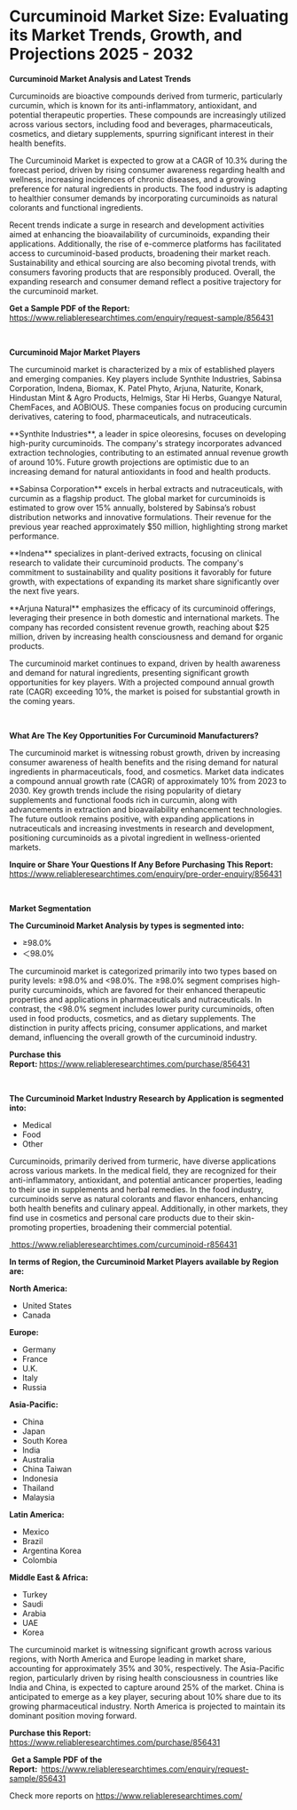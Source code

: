 <p><h1>Curcuminoid Market Size: Evaluating its Market Trends, Growth, and Projections 2025 - 2032</h1></p><p><strong>Curcuminoid Market Analysis and Latest Trends</strong></p>
<p><p>Curcuminoids are bioactive compounds derived from turmeric, particularly curcumin, which is known for its anti-inflammatory, antioxidant, and potential therapeutic properties. These compounds are increasingly utilized across various sectors, including food and beverages, pharmaceuticals, cosmetics, and dietary supplements, spurring significant interest in their health benefits.</p><p>The Curcuminoid Market is expected to grow at a CAGR of 10.3% during the forecast period, driven by rising consumer awareness regarding health and wellness, increasing incidences of chronic diseases, and a growing preference for natural ingredients in products. The food industry is adapting to healthier consumer demands by incorporating curcuminoids as natural colorants and functional ingredients.</p><p>Recent trends indicate a surge in research and development activities aimed at enhancing the bioavailability of curcuminoids, expanding their applications. Additionally, the rise of e-commerce platforms has facilitated access to curcuminoid-based products, broadening their market reach. Sustainability and ethical sourcing are also becoming pivotal trends, with consumers favoring products that are responsibly produced. Overall, the expanding research and consumer demand reflect a positive trajectory for the curcuminoid market.</p></p>
<p><strong>Get a Sample PDF of the Report:&nbsp;</strong> <a href="https://www.reliableresearchtimes.com/enquiry/request-sample/856431?utm_campaign=2643&utm_medium=2&utm_source=Github&utm_content=ia&utm_term=08032025&utm_id=curcuminoid">https://www.reliableresearchtimes.com/enquiry/request-sample/856431</a></p>
<p>&nbsp;</p>
<p><strong>Curcuminoid Major Market Players</strong></p>
<p><p>The curcuminoid market is characterized by a mix of established players and emerging companies. Key players include Synthite Industries, Sabinsa Corporation, Indena, Biomax, K. Patel Phyto, Arjuna, Naturite, Konark, Hindustan Mint & Agro Products, Helmigs, Star Hi Herbs, Guangye Natural, ChemFaces, and AOBIOUS. These companies focus on producing curcumin derivatives, catering to food, pharmaceuticals, and nutraceuticals.</p><p>**Synthite Industries**, a leader in spice oleoresins, focuses on developing high-purity curcuminoids. The company's strategy incorporates advanced extraction technologies, contributing to an estimated annual revenue growth of around 10%. Future growth projections are optimistic due to an increasing demand for natural antioxidants in food and health products.</p><p>**Sabinsa Corporation** excels in herbal extracts and nutraceuticals, with curcumin as a flagship product. The global market for curcuminoids is estimated to grow over 15% annually, bolstered by Sabinsa’s robust distribution networks and innovative formulations. Their revenue for the previous year reached approximately $50 million, highlighting strong market performance.</p><p>**Indena** specializes in plant-derived extracts, focusing on clinical research to validate their curcuminoid products. The company's commitment to sustainability and quality positions it favorably for future growth, with expectations of expanding its market share significantly over the next five years.</p><p>**Arjuna Natural** emphasizes the efficacy of its curcuminoid offerings, leveraging their presence in both domestic and international markets. The company has recorded consistent revenue growth, reaching about $25 million, driven by increasing health consciousness and demand for organic products.</p><p>The curcuminoid market continues to expand, driven by health awareness and demand for natural ingredients, presenting significant growth opportunities for key players. With a projected compound annual growth rate (CAGR) exceeding 10%, the market is poised for substantial growth in the coming years.</p></p>
<p>&nbsp;</p>
<p><strong>What Are The Key Opportunities For Curcuminoid Manufacturers?</strong></p>
<p><p>The curcuminoid market is witnessing robust growth, driven by increasing consumer awareness of health benefits and the rising demand for natural ingredients in pharmaceuticals, food, and cosmetics. Market data indicates a compound annual growth rate (CAGR) of approximately 10% from 2023 to 2030. Key growth trends include the rising popularity of dietary supplements and functional foods rich in curcumin, along with advancements in extraction and bioavailability enhancement technologies. The future outlook remains positive, with expanding applications in nutraceuticals and increasing investments in research and development, positioning curcuminoids as a pivotal ingredient in wellness-oriented markets.</p></p>
<p><strong>Inquire or Share Your Questions If Any Before Purchasing This Report:</strong> <a href="https://www.reliableresearchtimes.com/enquiry/pre-order-enquiry/856431?utm_campaign=2643&utm_medium=2&utm_source=Github&utm_content=ia&utm_term=08032025&utm_id=curcuminoid">https://www.reliableresearchtimes.com/enquiry/pre-order-enquiry/856431</a></p>
<p>&nbsp;</p>
<p><strong>Market Segmentation</strong></p>
<p><strong>The Curcuminoid Market Analysis by types is segmented into:</strong></p>
<p><ul><li>≥98.0%</li><li>＜98.0%</li></ul></p>
<p><p>The curcuminoid market is categorized primarily into two types based on purity levels: ≥98.0% and <98.0%. The ≥98.0% segment comprises high-purity curcuminoids, which are favored for their enhanced therapeutic properties and applications in pharmaceuticals and nutraceuticals. In contrast, the <98.0% segment includes lower purity curcuminoids, often used in food products, cosmetics, and as dietary supplements. The distinction in purity affects pricing, consumer applications, and market demand, influencing the overall growth of the curcuminoid industry.</p></p>
<p><strong>Purchase this Report:&nbsp;</strong><a href="https://www.reliableresearchtimes.com/purchase/856431?utm_campaign=2643&utm_medium=2&utm_source=Github&utm_content=ia&utm_term=08032025&utm_id=curcuminoid">https://www.reliableresearchtimes.com/purchase/856431</a></p>
<p>&nbsp;</p>
<p><strong>The Curcuminoid Market Industry Research by Application is segmented into:</strong></p>
<p><ul><li>Medical</li><li>Food</li><li>Other</li></ul></p>
<p><p>Curcuminoids, primarily derived from turmeric, have diverse applications across various markets. In the medical field, they are recognized for their anti-inflammatory, antioxidant, and potential anticancer properties, leading to their use in supplements and herbal remedies. In the food industry, curcuminoids serve as natural colorants and flavor enhancers, enhancing both health benefits and culinary appeal. Additionally, in other markets, they find use in cosmetics and personal care products due to their skin-promoting properties, broadening their commercial potential.</p></p>
<p><a href="https://www.reliableresearchtimes.com/curcuminoid-r856431?utm_campaign=2643&utm_medium=2&utm_source=Github&utm_content=ia&utm_term=08032025&utm_id=curcuminoid">&nbsp;https://www.reliableresearchtimes.com/curcuminoid-r856431</a></p>
<p><strong>In terms of Region, the Curcuminoid Market Players available by Region are:</strong></p>
<p>
    <p> <strong> North America: </strong>
        <ul>
            <li>United States</li>
            <li>Canada</li>
        </ul>
        </p> 
    <p> <strong> Europe: </strong>
        <ul>
            <li>Germany</li>
            <li>France</li>
            <li>U.K.</li>
            <li>Italy</li>
            <li>Russia</li>
        </ul>
        </p> 
    <p> <strong> Asia-Pacific: </strong>
        <ul>
            <li>China</li>
            <li>Japan</li>
            <li>South Korea</li>
            <li>India</li>
            <li>Australia</li>
            <li>China Taiwan</li>
            <li>Indonesia</li>
            <li>Thailand</li>
            <li>Malaysia</li>
        </ul>
        </p> 
    <p> <strong> Latin America: </strong>
        <ul>
            <li>Mexico</li>
            <li>Brazil</li>
            <li>Argentina Korea</li>
            <li>Colombia</li>
        </ul>
        </p> 
    <p> <strong> Middle East & Africa: </strong>
        <ul>
            <li>Turkey</li>
            <li>Saudi</li>
            <li>Arabia</li>
            <li>UAE</li>
            <li>Korea</li>
        </ul>
    </p>
    </p>
<p><p>The curcuminoid market is witnessing significant growth across various regions, with North America and Europe leading in market share, accounting for approximately 35% and 30%, respectively. The Asia-Pacific region, particularly driven by rising health consciousness in countries like India and China, is expected to capture around 25% of the market. China is anticipated to emerge as a key player, securing about 10% share due to its growing pharmaceutical industry. North America is projected to maintain its dominant position moving forward.</p></p>
<p><strong>Purchase this Report: </strong><a href="https://www.reliableresearchtimes.com/purchase/856431?utm_campaign=2643&utm_medium=2&utm_source=Github&utm_content=ia&utm_term=08032025&utm_id=curcuminoid">https://www.reliableresearchtimes.com/purchase/856431</a></p>
<p>&nbsp;<strong>Get a Sample PDF of the Report:&nbsp;&nbsp;</strong><a href="https://www.reliableresearchtimes.com/enquiry/request-sample/856431?utm_campaign=2643&utm_medium=2&utm_source=Github&utm_content=ia&utm_term=08032025&utm_id=curcuminoid">https://www.reliableresearchtimes.com/enquiry/request-sample/856431</a></p>
<p><strong></strong></p>
<p>Check more reports on <a href="https://www.reliableresearchtimes.com/?utm_campaign=2643&utm_medium=2&utm_source=Github&utm_content=ia&utm_term=08032025&utm_id=curcuminoid">https://www.reliableresearchtimes.com/</a></p>